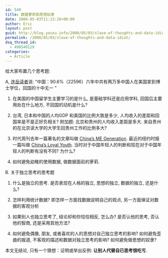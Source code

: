 ```yaml
---
id: 549
title: 数据萝莉和思想奴隶
date: 2008-05-03T11:13:28+00:00
author: Eric
layout: post
guid: http://blog.youxu.info/2008/05/03/slave-of-thoughts-and-data-idiot/
permalink: /2008/05/03/slave-of-thoughts-and-data-idiot/
dsq_thread_id:
  - 498548129
categories:
  - Article
---
```

给大家布置几个思考题:

A, [连岳读者](http://www.bullog.cn/blogs/lianyue/archives/132621.aspx)说: &#8220;中国：90.6%（22596）六年中共有两万多中国人在美国拿到博士学位，回国的十中无一 &#8221; 

1. 在美国的中国留学生主要学习的是什么, 是基础学科还是应用学科, 回国后主要用处在什么地方, 不回国的动机是什么?

2. 台湾, 日本和中国的人均GDP 和美国的比例大致是多少, 人均收入的差距和回国率是不是正好负相关? 附加题: 北京和贵州的人均收入差距是多大. 来自贵州的在北京读大学的大学生回贵州工作的比例多大?

3. 时代周刊去年一篇著名的文章叫做 [China&#8217;s ME Generation](http://www.time.com/time/magazine/article/0,9171,1647228,00.html). 最近的纽约时报一篇叫做 [China’s Loyal Youth](http://www.nytimes.com/2008/04/13/opinion/13forney.html). 当时对于中国年轻人的判断和现在对于中国年轻人的判断有没有不同? 为什么? 

4. 如何避免幼稚的使用数据, 做数据面前的萝莉. 

B. 关于独立思考的思考题

1. 什么是独立的思考. 是否表现在人格的独立, 思想的独立, 数据的独立, 还是什么? 

2. 怎样利用统计数据? 即怎样一方面找数据说明自己的观点, 另一方面保证对数据的客观分析

3. 如果别人也独立思考了, 结论却和你恰恰相反, 怎么办? 是否认他的思考, 否认他的智商, 还是采用其他方法?

4. 如何避免偶像, 朋友, 或者喜欢的人的思想对自己独立思考的影响? 如何避免歪曲的报道, 不客观的描述和数据对独立思考的影响? 如何避免做思想的奴隶?

本文无结论, 只有一个猜想：证明或举出反例: **让别人代替自已思考很吃亏**.